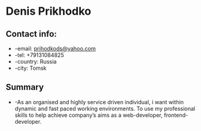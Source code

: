 # Denis Prikhodko

## Contact info:

*  -email: prihodkods@yahoo.com
*  -tel: +79131084825
*  -country: Russia
*  -city: Tomsk

## Summary

*  -As an organised and highly service driven individual, i want within dynamic and fast paced working environments. To use my professional skills to help achieve company’s aims as a web-developer, frontend-developer.